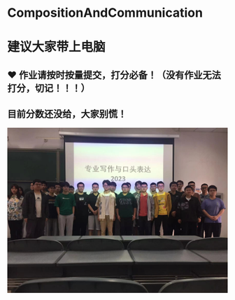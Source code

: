 # CompositionAndCommunication
# 建议大家带上电脑
## :heart: 作业请按时按量提交，打分必备！（没有作业无法打分，切记！！！）
## 目前分数还没给，大家别慌！
![Class Family](https://github.com/jinqijinqi/CompositionAndCommunication/blob/main/photo/WeChat%20Image_20230421110422.jpg)
